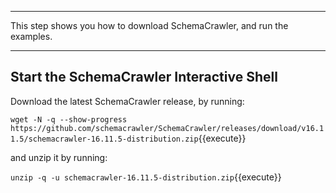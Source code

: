 -----

This step shows you how to download SchemaCrawler, and run the examples.

-----

## Start the SchemaCrawler Interactive Shell

Download the latest SchemaCrawler release, by running:

`wget -N -q --show-progress  https://github.com/schemacrawler/SchemaCrawler/releases/download/v16.11.5/schemacrawler-16.11.5-distribution.zip`{{execute}}

and unzip it by running:

`unzip -q -u schemacrawler-16.11.5-distribution.zip`{{execute}}
